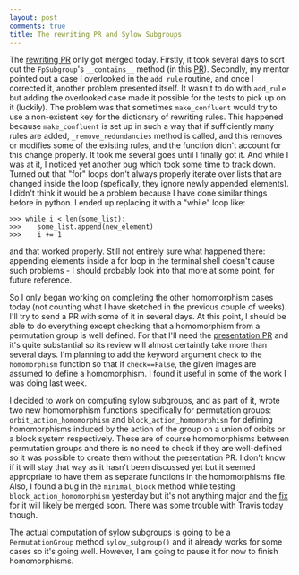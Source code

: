 ```yaml
---
layout: post
comments: true
title: The rewriting PR and Sylow Subgroups
---
```


The [rewriting PR](https://github.com/sympy/sympy/pull/12893) only got merged today. Firstly, it took several days to sort out the `FpSubgroup`'s `__contains__` method (in this [PR](https://github.com/sympy/sympy/pull/13028)). Secondly, my mentor pointed out a case I overlooked in the `add_rule` routine, and once I corrected it, another problem presented itself. It wasn't to do with `add_rule` but adding the overlooked case made it possible for the tests to pick up on it (luckily). The problem was that sometimes `make_confluent` would try to use a non-existent key for the dictionary of rewriting rules. This happened because `make_confluent` is set up in such a way that if sufficiently many rules are added, `_remove_redundancies` method is called, and this removes or modifies some of the existing rules, and the function didn't account for this change properly. It took me several goes until I finally got it. And while I was at it, I noticed yet another bug which took some time to track down. Turned out that "for" loops don't always properly iterate over lists that are changed inside the loop (spefically, they ignore newly appended elements). I didn't think it would be a problem because I have done similar things before in python. I ended up replacing it with a "while" loop like:

```
>>> while i < len(some_list):
>>>    some_list.append(new_element)
>>>    i += 1
```

and that worked properly. Still not entirely sure what happened there: appending elements inside a for loop in the terminal shell doesn't cause such problems - I should probably look into that more at some point, for future reference.

So I only began working on completing the other homomorphism cases today (not counting what I have sketched in the previous couple of weeks). I'll try to send a PR with some of it in several days. At this point, I should be able to do everything except checking that a homomorphism from a permutation group is well defined. For that I'll need the [presentation PR](https://github.com/sympy/sympy/pull/12986/) and it's quite substantial so its review will almost certaintly take more than several days. I'm planning to add the keyword argument `check` to the `homomorphism` function so that if `check==False`, the given images are assumed to define a homomorphism. I found it useful in some of the work I was doing last week.

I decided to work on computing sylow subgroups, and as part of it, wrote two new homomorphism functions specifically for permutation groups: `orbit_action_homomorphism` and `block_action_homomorphism` for defining homomorphisms induced by the action of the group on a union of orbits or a block system respectively. These are of course homomorphisms between permutation groups and there is no need to check if they are well-defined so it was possible to create them without the presentation PR. I don't know if it will stay that way as it hasn't been discussed yet but it seemed appropriate to have them as separate functions in the homomorphisms file. Also, I found a bug in the `minimal_block` method while testing `block_action_homomorphism` yesterday but it's not anything major and the [fix](https://github.com/sympy/sympy/pull/13070) for it will likely be merged soon. There was some trouble with Travis today though.

The actual computation of sylow subgroups is going to be a `PermutationGroup` method `sylow_subgroup()` and it already works for some cases so it's going well. However, I am going to pause it for now to finish homomorphisms.
